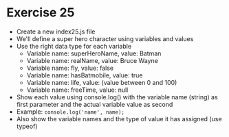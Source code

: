 # Exercise 25

* Create a new index25.js file
* We'll define a super hero character using variables and values
* Use the right data type for each variable
  * Variable name: superHeroName, value: Batman
  * Variable name: realName, value: Bruce Wayne
  * Variable name: fly, value: false
  * Variable name: hasBatmobile, value: true
  * Variable name: life, value: (value between 0 and 100)
  * Variable name: freeTime, value: null
* Show each value using console.log() with the variable name (string) as first parameter and the actual variable value as second
* Example: `console.log('name', name);`
* Also show the variable names and the type of value it has assigned (use typeof)
